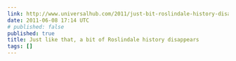 ```yaml
---
link: http://www.universalhub.com/2011/just-bit-roslindale-history-disappears
date: 2011-06-08 17:14 UTC
# published: false
published: true
title: Just like that, a bit of Roslindale history disappears
tags: []
---
```



